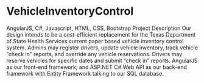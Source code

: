 # VehicleInventoryControl
AngularJS, C#, Javascript, HTML, CSS, Bootstrap
Project Description
Our design intends to be a cost-efficient replacement for the Texas Department of State Health Services current paper based vehicle inventory control system. Admins may register drivers, update vehicle inventory, track vehicle “check in” reports, and override any vehicle reservations. Drivers may reserve vehicles for specific dates and submit “check in” reports. AngularJS as our front-end framework; and ASP.NET C# Web API as our back-end framework with Entity Framework talking to our SQL database. 
